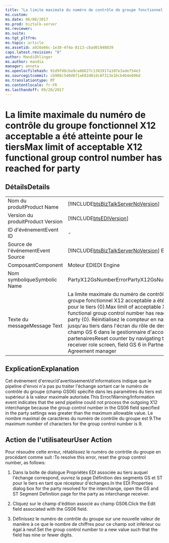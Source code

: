 ```yaml
---
title: "La limite maximale du numéro de contrôle de groupe fonctionnel a été atteinte pour le tiers de X12 acceptable | Documents Microsoft"
ms.custom: 
ms.date: 06/08/2017
ms.prod: biztalk-server
ms.reviewer: 
ms.suite: 
ms.tgt_pltfrm: 
ms.topic: article
ms.assetid: a920a66c-1e38-4f4a-8113-cbad01940839
caps.latest.revision: "8"
author: MandiOhlinger
ms.author: mandia
manager: anneta
ms.openlocfilehash: 91d9fd8cba9ca86627c1381917a107e3ade754e3
ms.sourcegitcommit: cb908c540d8f1a692d01dc8f313e16cb4b4e696d
ms.translationtype: MT
ms.contentlocale: fr-FR
ms.lasthandoff: 09/20/2017
---
```

# <a name="max-limit-of-acceptable-x12-functional-group-control-number-has-reached-for-party"></a><span data-ttu-id="ee794-102">La limite maximale du numéro de contrôle du groupe fonctionnel X12 acceptable a été atteinte pour le tiers</span><span class="sxs-lookup"><span data-stu-id="ee794-102">Max limit of acceptable X12 functional group control number has reached for party</span></span>
## <a name="details"></a><span data-ttu-id="ee794-103">Détails</span><span class="sxs-lookup"><span data-stu-id="ee794-103">Details</span></span>  
  
|||  
|-|-|  
|<span data-ttu-id="ee794-104">Nom du produit</span><span class="sxs-lookup"><span data-stu-id="ee794-104">Product Name</span></span>|[!INCLUDE[btsBizTalkServerNoVersion](../includes/btsbiztalkservernoversion-md.md)]|  
|<span data-ttu-id="ee794-105">Version du produit</span><span class="sxs-lookup"><span data-stu-id="ee794-105">Product Version</span></span>|[!INCLUDE[btsEDIVersion](../includes/btsediversion-md.md)]|  
|<span data-ttu-id="ee794-106">ID d'événement</span><span class="sxs-lookup"><span data-stu-id="ee794-106">Event ID</span></span>|-|  
|<span data-ttu-id="ee794-107">Source de l'événement</span><span class="sxs-lookup"><span data-stu-id="ee794-107">Event Source</span></span>|[!INCLUDE[btsBizTalkServerNoVersion](../includes/btsbiztalkservernoversion-md.md)]<span data-ttu-id="ee794-108"> EDI</span><span class="sxs-lookup"><span data-stu-id="ee794-108"> EDI</span></span>|  
|<span data-ttu-id="ee794-109">Composant</span><span class="sxs-lookup"><span data-stu-id="ee794-109">Component</span></span>|<span data-ttu-id="ee794-110">Moteur EDI</span><span class="sxs-lookup"><span data-stu-id="ee794-110">EDI Engine</span></span>|  
|<span data-ttu-id="ee794-111">Nom symbolique</span><span class="sxs-lookup"><span data-stu-id="ee794-111">Symbolic Name</span></span>|<span data-ttu-id="ee794-112">PartyX12GsNumberError</span><span class="sxs-lookup"><span data-stu-id="ee794-112">PartyX12GsNumberError</span></span>|  
|<span data-ttu-id="ee794-113">Texte du message</span><span class="sxs-lookup"><span data-stu-id="ee794-113">Message Text</span></span>|<span data-ttu-id="ee794-114">La limite maximale du numéro de contrôle du groupe fonctionnel X12 acceptable a été atteinte pour le tiers {0}.</span><span class="sxs-lookup"><span data-stu-id="ee794-114">Max limit of acceptable X12 functional group control number has reached for party {0}.</span></span> <span data-ttu-id="ee794-115">Réinitialisez le compteur en naviguant jusqu'au tiers dans l'écran du rôle de destinataire, champ GS 6 dans le gestionnaire d'accords partenaires</span><span class="sxs-lookup"><span data-stu-id="ee794-115">Reset counter by navigating to Party in receiver role screen, field GS 6 in Partner Agreement manager</span></span>|  
  
## <a name="explanation"></a><span data-ttu-id="ee794-116">Explication</span><span class="sxs-lookup"><span data-stu-id="ee794-116">Explanation</span></span>  
 <span data-ttu-id="ee794-117">Cet événement d'erreur/d'avertissement/d'informations indique que le pipeline d'envoi n'a pas pu traiter l'échange sortant car le numéro de contrôle du groupe (champ GS06) spécifié dans les paramètres du tiers est supérieur à la valeur maximale autorisée.</span><span class="sxs-lookup"><span data-stu-id="ee794-117">This Error/Warning/Information event indicates that the send pipeline could not process the outgoing X12 interchange because the group control number in the GS06 field specified in the party settings was greater than the maximum allowable value.</span></span> <span data-ttu-id="ee794-118">Le nombre maximal de caractères du numéro de contrôle du groupe est 9.</span><span class="sxs-lookup"><span data-stu-id="ee794-118">The maximum number of characters for the group control number is 9.</span></span>  
  
## <a name="user-action"></a><span data-ttu-id="ee794-119">Action de l'utilisateur</span><span class="sxs-lookup"><span data-stu-id="ee794-119">User Action</span></span>  
 <span data-ttu-id="ee794-120">Pour résoudre cette erreur, rétablissez le numéro de contrôle du groupe en procédant comme suit :</span><span class="sxs-lookup"><span data-stu-id="ee794-120">To resolve this error, reset the group control number, as follows:</span></span>  
  
1.  <span data-ttu-id="ee794-121">Dans la boîte de dialogue Propriétés EDI associée au tiers auquel l'échange correspond, ouvrez la page Définition des segments GS et ST pour le tiers en tant que récepteur d'échanges.</span><span class="sxs-lookup"><span data-stu-id="ee794-121">In the EDI Properties dialog box for the party resolved for the interchange, open the GS and ST Segment Definition page for the party as interchange receiver.</span></span>  
  
2.  <span data-ttu-id="ee794-122">Cliquez sur le champ d'édition associé au champ GS06.</span><span class="sxs-lookup"><span data-stu-id="ee794-122">Click the Edit field associated with the GS06 field.</span></span>  
  
3.  <span data-ttu-id="ee794-123">Définissez le numéro de contrôle du groupe sur une nouvelle valeur de manière à ce que le nombre de chiffres pour ce champ soit inférieur ou égal à neuf.</span><span class="sxs-lookup"><span data-stu-id="ee794-123">Set the group control number to a new value such that the field has nine or fewer digits.</span></span>